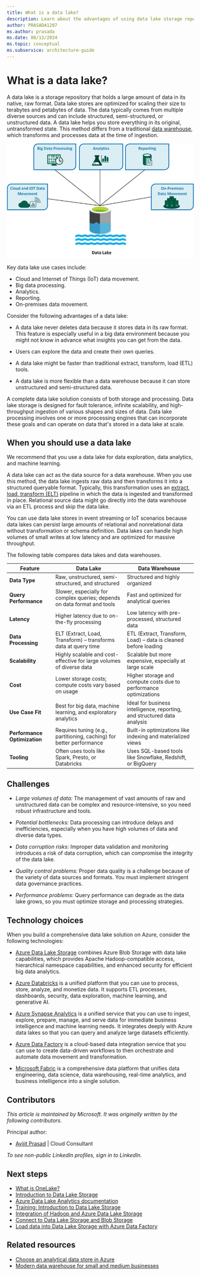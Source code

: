 ```yaml
---
title: What is a data lake?
description: Learn about the advantages of using data lake storage repositories, which can hold terabytes and petabytes of data in its native, raw format.
author: PRASADA1207
ms.author: prasada
ms.date: 08/13/2024
ms.topic: conceptual
ms.subservice: architecture-guide
---
```


# What is a data lake?

A data lake is a storage repository that holds a large amount of data in its native, raw format. Data lake stores are optimized for scaling their size to terabytes and petabytes of data. The data typically comes from multiple diverse sources and can include structured, semi-structured, or unstructured data. A data lake helps you store everything in its original, untransformed state. This method differs from a traditional [data warehouse](../relational-data/data-warehousing.yml), which transforms and processes data at the time of ingestion.

![A diagram that shows various data lake use cases.](./images/data-lake-use-cases.jpg)

Key data lake use cases include:
- Cloud and Internet of Things (IoT) data movement.
- Big data processing.
- Analytics.
- Reporting.
- On-premises data movement.

Consider the following advantages of a data lake:

- A data lake never deletes data because it stores data in its raw format. This feature is especially useful in a big data environment because you might not know in advance what insights you can get from the data.

- Users can explore the data and create their own queries.
- A data lake might be faster than traditional extract, transform, load (ETL) tools.
- A data lake is more flexible than a data warehouse because it can store unstructured and semi-structured data.

A complete data lake solution consists of both storage and processing. Data lake storage is designed for fault tolerance, infinite scalability, and high-throughput ingestion of various shapes and sizes of data. Data lake processing involves one or more processing engines that can incorporate these goals and can operate on data that's stored in a data lake at scale.

## When you should use a data lake

We recommend that you use a data lake for data exploration, data analytics, and machine learning.

A data lake can act as the data source for a data warehouse. When you use this method, the data lake ingests raw data and then transforms it into a structured queryable format. Typically, this transformation uses an [extract, load, transform (ELT)](../relational-data/etl.yml#extract-load-and-transform-elt) pipeline in which the data is ingested and transformed in place. Relational source data might go directly into the data warehouse via an ETL process and skip the data lake.

You can use data lake stores in event streaming or IoT scenarios because data lakes can persist large amounts of relational and nonrelational data without transformation or schema definition. Data lakes can handle high volumes of small writes at low latency and are optimized for massive throughput.

The following table compares data lakes and data warehouses.

| **Feature**                  | **Data Lake**                                                                 | **Data Warehouse**                                                             |
|-----------------------------|-------------------------------------------------------------------------------|--------------------------------------------------------------------------------|
| **Data Type**               | Raw, unstructured, semi-structured, and structured                           | Structured and highly organized                                                |
| **Query Performance**       | Slower, especially for complex queries; depends on data format and tools     | Fast and optimized for analytical queries                                      |
| **Latency**                 | Higher latency due to on-the-fly processing                                  | Low latency with pre-processed, structured data                                |
| **Data Processing**         | ELT (Extract, Load, Transform) – transforms data at query time               | ETL (Extract, Transform, Load) – data is cleaned before loading                |
| **Scalability**             | Highly scalable and cost-effective for large volumes of diverse data         | Scalable but more expensive, especially at large scale                         |
| **Cost**                    | Lower storage costs; compute costs vary based on usage                       | Higher storage and compute costs due to performance optimizations              |
| **Use Case Fit**            | Best for big data, machine learning, and exploratory analytics               | Ideal for business intelligence, reporting, and structured data analysis       |
| **Performance Optimization**| Requires tuning (e.g., partitioning, caching) for better performance         | Built-in optimizations like indexing and materialized views                    |
| **Tooling**                 | Often uses tools like Spark, Presto, or Databricks                           | Uses SQL-based tools like Snowflake, Redshift, or BigQuery                     |

## Challenges

- *Large volumes of data:* The management of vast amounts of raw and unstructured data can be complex and resource-intensive, so you need robust infrastructure and tools.

- *Potential bottlenecks:* Data processing can introduce delays and inefficiencies, especially when you have high volumes of data and diverse data types.
- *Data corruption risks:* Improper data validation and monitoring introduces a risk of data corruption, which can compromise the integrity of the data lake.
- *Quality control problems:* Proper data quality is a challenge because of the variety of data sources and formats. You must implement stringent data governance practices.
- *Performance problems:* Query performance can degrade as the data lake grows, so you must optimize storage and processing strategies.

## Technology choices

When you build a comprehensive data lake solution on Azure, consider the following technologies:

- [Azure Data Lake Storage](/azure/storage/blobs/data-lake-storage-introduction) combines Azure Blob Storage with data lake capabilities, which provides Apache Hadoop-compatible access, hierarchical namespace capabilities, and enhanced security for efficient big data analytics.

- [Azure Databricks](/azure/databricks/introduction/) is a unified platform that you can use to process, store, analyze, and monetize data. It supports ETL processes, dashboards, security, data exploration, machine learning, and generative AI.
- [Azure Synapse Analytics](/azure/synapse-analytics/overview-what-is) is a unified service that you can use to ingest, explore, prepare, manage, and serve data for immediate business intelligence and machine learning needs. It integrates deeply with Azure data lakes so that you can query and analyze large datasets efficiently.
- [Azure Data Factory](/azure/data-factory/introduction) is a cloud-based data integration service that you can use to create data-driven workflows to then orchestrate and automate data movement and transformation.
- [Microsoft Fabric](/fabric/get-started/microsoft-fabric-overview) is a comprehensive data platform that unifies data engineering, data science, data warehousing, real-time analytics, and business intelligence into a single solution.

## Contributors

*This article is maintained by Microsoft. It was originally written by the following contributors.*

Principal author:

 - [Avijit Prasad](https://www.linkedin.com/in/avijit-prasad-96768a42/) | Cloud Consultant

*To see non-public LinkedIn profiles, sign in to LinkedIn.*

## Next steps
- [What is OneLake?](/fabric/onelake/onelake-overview)
- [Introduction to Data Lake Storage](/azure/storage/blobs/data-lake-storage-introduction)
- [Azure Data Lake Analytics documentation](/azure/data-lake-analytics)
- [Training: Introduction to Data Lake Storage](/training/modules/intro-to-azure-data-lake-storage)
- [Integration of Hadoop and Azure Data Lake Storage](/azure/hdinsight/hdinsight-hadoop-use-data-lake-storage-gen2)
- [Connect to Data Lake Storage and Blob Storage](/azure/databricks/connect/storage/azure-storage)
- [Load data into Data Lake Storage with Azure Data Factory](/azure/data-factory/load-azure-data-lake-storage-gen2)

## Related resources

- [Choose an analytical data store in Azure](../technology-choices/analytical-data-stores.md)
- [Modern data warehouse for small and medium businesses](../../example-scenario/data/small-medium-data-warehouse.yml)
